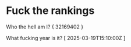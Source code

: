 # Fuck the rankings

Who the hell am I?
{ 32169402 }

What fucking year is it?
[ 2025-03-19T15:10:00Z ]
